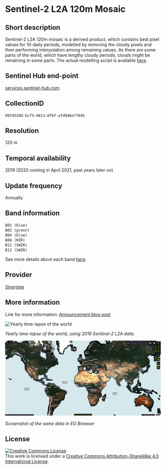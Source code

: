 # Sentinel-2 L2A 120m Mosaic

## Short description

Sentinel-2 L2A 120m mosaic is a derived product, which contains best pixel values for 10-daily periods, modelled by removing the cloudy pixels and then performing interpolation among remaining values. As there are some parts of the world, which have lengthy cloudy periods, clouds might be remaining in some parts. The actual modelling script is available [here](https://sentinel-hub.github.io/custom-scripts/sentinel-2/interpolated_time_series/).

## Sentinel Hub end-point

[services.sentinel-hub.com](services.sentinel-hub.com)

## CollectionID

```
0074520d-bcf5–4811–8f6f-afd946e77695  
```

## Resolution

120 m

## Temporal availability

2019 (2020 coming in April 2021, past years later on)

## Update frequency

Annually

## Band information

```
B02 (blue)
B03 (green)
B04 (blue)
B08 (NIR)
B11 (SWIR)
B12 (SWIR)  
```

See more details about each band [here](https://docs.sentinel-hub.com/api/latest/data/sentinel-2-l2a/#available-bands-and-data).

## Provider

[Sinergise](https://www.sinergise.com/)

## More information

Link for more information: [Announcement blog post](https://medium.com/p/20f3b5de846e)

![Yearly time-lapse of the world](timelapse.gif)

*Yearly time-lapse of the world, using 2019 Sentinel-2 L2A data.*

![Screenshot of the same data in the EO Browser](image.png)

*Screenshot of the same data in EO Browser*

## License

<a rel="license" href="http://creativecommons.org/licenses/by-sa/4.0/">
<img alt="Creative Commons License" style="border-width:0" src="https://i.creativecommons.org/l/by-sa/4.0/88x31.png" /></a>
<br />
This work is licensed under a <a rel="license" href="http://creativecommons.org/licenses/by-sa/4.0/">Creative Commons Attribution-ShareAlike 4.0 International License</a>.

